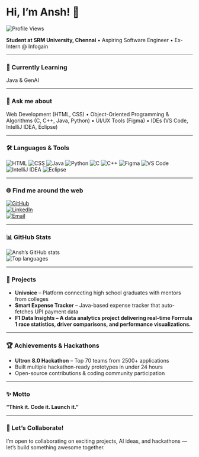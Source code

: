 # Hi, I’m Ansh! 👋

![Profile Views](https://komarev.com/ghpvc/?username=anshagarwxl&color=blue)

**Student at SRM University, Chennai** • Aspiring Software Engineer • Ex-Intern @ Infogain

---

### 🚀 Currently Learning  
Java & GenAI

---

### 💬 Ask me about  
Web Development (HTML, CSS) • Object-Oriented Programming & Algorithms (C, C++, Java, Python) • UI/UX Tools (Figma) • IDEs (VS Code, IntelliJ IDEA, Eclipse)

---

### 🛠 Languages & Tools  
![HTML](https://img.shields.io/badge/HTML-E34F26?style=flat-square&logo=html5&logoColor=white) 
![CSS](https://img.shields.io/badge/CSS-1572B6?style=flat-square&logo=css3&logoColor=white) 
![Java](https://img.shields.io/badge/Java-007396?style=flat-square&logo=java&logoColor=white) 
![Python](https://img.shields.io/badge/Python-3776AB?style=flat-square&logo=python&logoColor=white) 
![C](https://img.shields.io/badge/C-00599C?style=flat-square&logo=c&logoColor=white) 
![C++](https://img.shields.io/badge/C++-00599C?style=flat-square&logo=c%2B%2B&logoColor=white) 
![Figma](https://img.shields.io/badge/Figma-F24E1E?style=flat-square&logo=figma&logoColor=white) 
![VS Code](https://img.shields.io/badge/VS%20Code-007ACC?style=flat-square&logo=visual-studio-code&logoColor=white) 
![IntelliJ IDEA](https://img.shields.io/badge/IntelliJ_IDEA-000000?style=flat-square&logo=intellij-idea&logoColor=white) 
![Eclipse](https://img.shields.io/badge/Eclipse-2C2255?style=flat-square&logo=eclipse&logoColor=white)  

---

### 🌐 Find me around the web  
[![GitHub](https://img.shields.io/badge/GitHub-181717?style=flat-square&logo=github&logoColor=white)](https://github.com/anshagarwxl)  
[![LinkedIn](https://img.shields.io/badge/LinkedIn-0A66C2?style=flat-square&logo=linkedin&logoColor=white)](https://www.linkedin.com/in/anshagarwxl/)  
[![Email](https://img.shields.io/badge/Email-D14836?style=flat-square&logo=gmail&logoColor=white)](mailto:agansh06@gmail.com)  

---

### 📊 GitHub Stats  
![Ansh’s GitHub stats](https://github-readme-stats.vercel.app/api?username=anshagarwxl&show_icons=true&theme=radical)  
![Top languages](https://github-readme-stats.vercel.app/api/top-langs/?username=anshagarwxl&layout=compact&theme=radical)

---

### 📂 Projects  
- **Univoice** – Platform connecting high school graduates with mentors from colleges  
- **Smart Expense Tracker** – Java-based expense tracker that auto-fetches UPI payment data  
- **F1 Data Insights – A data analytics project delivering real-time Formula 1 race statistics, driver comparisons, and performance visualizations.**

---

### 🏆 Achievements & Hackathons  
- **Ultron 8.0 Hackathon** – Top 70 teams from 2500+ applications  
- Built multiple hackathon-ready prototypes in under 24 hours  
- Open-source contributions & coding community participation

---

### ✨ Motto  
**“Think it. Code it. Launch it.”**

---

### 🤝 Let’s Collaborate!  
I’m open to collaborating on exciting projects, AI ideas, and hackathons — let’s build something awesome together.
